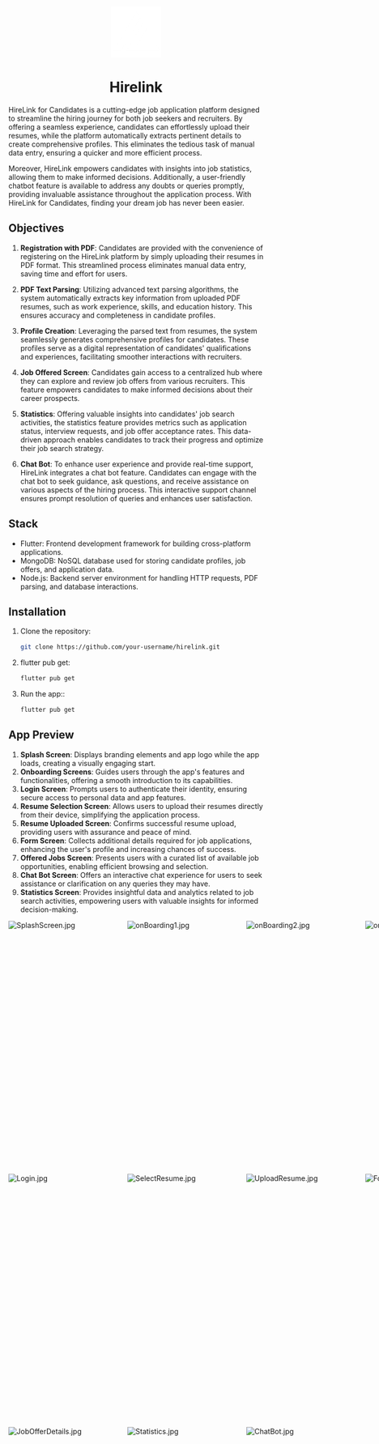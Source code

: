 <div style="text-align:center;">
    <img src="assets/inverted_logo.png" alt="Logo" height="100" width="100"> <h1>Hirelink</h1>
</div>


HireLink for Candidates is a cutting-edge job application platform designed to streamline the hiring journey for both job seekers and recruiters. By offering a seamless experience, candidates can effortlessly upload their resumes, while the platform automatically extracts pertinent details to create comprehensive profiles. This eliminates the tedious task of manual data entry, ensuring a quicker and more efficient process.

Moreover, HireLink empowers candidates with insights into job statistics, allowing them to make informed decisions. Additionally, a user-friendly chatbot feature is available to address any doubts or queries promptly, providing invaluable assistance throughout the application process. With HireLink for Candidates, finding your dream job has never been easier.

## Objectives

1. **Registration with PDF**: Candidates are provided with the convenience of registering on the HireLink platform by simply uploading their resumes in PDF format. This streamlined process eliminates manual data entry, saving time and effort for users.

2. **PDF Text Parsing**: Utilizing advanced text parsing algorithms, the system automatically extracts key information from uploaded PDF resumes, such as work experience, skills, and education history. This ensures accuracy and completeness in candidate profiles.

3. **Profile Creation**: Leveraging the parsed text from resumes, the system seamlessly generates comprehensive profiles for candidates. These profiles serve as a digital representation of candidates' qualifications and experiences, facilitating smoother interactions with recruiters.

4. **Job Offered Screen**: Candidates gain access to a centralized hub where they can explore and review job offers from various recruiters. This feature empowers candidates to make informed decisions about their career prospects.

5. **Statistics**: Offering valuable insights into candidates' job search activities, the statistics feature provides metrics such as application status, interview requests, and job offer acceptance rates. This data-driven approach enables candidates to track their progress and optimize their job search strategy.

6. **Chat Bot**: To enhance user experience and provide real-time support, HireLink integrates a chat bot feature. Candidates can engage with the chat bot to seek guidance, ask questions, and receive assistance on various aspects of the hiring process. This interactive support channel ensures prompt resolution of queries and enhances user satisfaction.

## Stack

- Flutter: Frontend development framework for building cross-platform applications.
- MongoDB: NoSQL database used for storing candidate profiles, job offers, and application data.
- Node.js: Backend server environment for handling HTTP requests, PDF parsing, and database interactions.

## Installation

1. Clone the repository:

   ```bash
   git clone https://github.com/your-username/hirelink.git

2. flutter pub get:

   ```bash
   flutter pub get

3. Run the app::

   ```bash
   flutter pub get

## App Preview
1. **Splash Screen**: Displays branding elements and app logo while the app loads, creating a visually engaging start.
2. **Onboarding Screens**: Guides users through the app's features and functionalities, offering a smooth introduction to its capabilities.
3. **Login Screen**: Prompts users to authenticate their identity, ensuring secure access to personal data and app features.
4. **Resume Selection Screen**: Allows users to upload their resumes directly from their device, simplifying the application process.
5. **Resume Uploaded Screen**: Confirms successful resume upload, providing users with assurance and peace of mind.
6. **Form Screen**: Collects additional details required for job applications, enhancing the user's profile and increasing chances of success.
7. **Offered Jobs Screen**: Presents users with a curated list of available job opportunities, enabling efficient browsing and selection.
8. **Chat Bot Screen**: Offers an interactive chat experience for users to seek assistance or clarification on any queries they may have.
9. **Statistics Screen**: Provides insightful data and analytics related to job search activities, empowering users with valuable insights for informed decision-making.


<div style="display: flex;">
    <img src="assets/App%20Preview/Splash.jpg" alt="SplashScreen.jpg" height="500" width="235">
  <img src="assets/App%20Preview/onBoarding1.jpg" alt="onBoarding1.jpg" height="500" width="235">
  <img src="assets/App%20Preview/onBoarding2.jpg" alt="onBoarding2.jpg" height="500" width="235">
  <img src="assets/App%20Preview/onBoarding3.jpg" alt="onBoarding3.jpg" height="500" width="235">
</div>

<div style="display: flex;">
  <img src="assets/App%20Preview/Login.jpg" alt="Login.jpg" height="500" width="235">
  <img src="assets/App%20Preview/SelectResume.jpg" alt="SelectResume.jpg" height="500" width="235">
  <img src="assets/App%20Preview/ResumeUploaded.jpg" alt="UploadResume.jpg" height="500" width="235">
  <img src="assets/App%20Preview/Form.jpg" alt="Form.jpg" height="500" width="235">
</div>

<div style="display: flex;">
 <img src="assets/App%20Preview/Offered%20Jobs.jpg" alt="JobOfferDetails.jpg" height="500" width="235">
 <img src="assets/App%20Preview/Statistics.jpg" alt="Statistics.jpg" height="500" width="235">
  <img src="assets/App%20Preview/Chat_Bot.jpg" alt="ChatBot.jpg" height="500" width="235">
</div>
